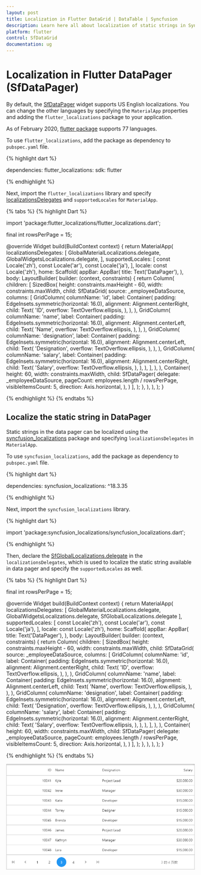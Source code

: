 ```yaml
---
layout: post
title: Localization in Flutter DataGrid | DataTable | Syncfusion
description: Learn here all about localization of static strings in Syncfusion Flutter DataGrid (SfDataGrid) widget and more.
platform: flutter
control: SfDataGrid
documentation: ug
---
```


# Localization in Flutter DataPager (SfDataPager)

By default, the [SfDataPager](https://pub.dev/documentation/syncfusion_flutter_datagrid/latest/datagrid/SfDataPager-class.html) widget supports US English localizations. You can change the other languages by specifying the `MaterialApp` properties and adding the `flutter_localizations` package to your application.

As of February 2020, [flutter package](https://flutter.dev/docs/development/accessibility-and-localization/internationalization) supports 77 languages.

To use `flutter_localizations`, add the package as dependency to `pubspec.yaml` file.

{% highlight dart %}

dependencies:
flutter_localizations:
  sdk: flutter

{% endhighlight %}

Next, import the `flutter_localizations` library and specify [localizationsDelegates](https://api.flutter.dev/flutter/widgets/LocalizationsDelegate-class.html) and `supportedLocales` for `MaterialApp`.

{% tabs %}
{% highlight Dart %}

import 'package:flutter_localizations/flutter_localizations.dart';

final int rowsPerPage = 15;

@override
Widget build(BuildContext context) {
  return MaterialApp(
    localizationsDelegates: [
      GlobalMaterialLocalizations.delegate,
      GlobalWidgetsLocalizations.delegate,
    ],
    supportedLocales: [
      const Locale('zh'),
      const Locale('ar'),
      const Locale('ja'),
    ],
    locale: const Locale('zh'),
    home: Scaffold(
      appBar: AppBar(
        title: Text('DataPager'),
      ),
      body: LayoutBuilder(
        builder: (context, constraints) {
          return Column(
            children: [
              SizedBox(
                height: constraints.maxHeight - 60,
                width: constraints.maxWidth,
                child: SfDataGrid(
                  source: _employeeDataSource,
                  columns: <GridColumn>[
                    GridColumn(
                      columnName: 'id',
                      label: Container(
                        padding: EdgeInsets.symmetric(horizontal: 16.0),
                        alignment: Alignment.centerRight,
                        child: Text(
                          'ID',
                          overflow: TextOverflow.ellipsis,
                        ),
                      ),
                    ),
                    GridColumn(
                      columnName: 'name',
                      label: Container(
                        padding: EdgeInsets.symmetric(horizontal: 16.0),
                        alignment: Alignment.centerLeft,
                        child: Text(
                          'Name',
                          overflow: TextOverflow.ellipsis,
                        ),
                      ),
                    ),
                    GridColumn(
                      columnName: 'designation',
                      label: Container(
                        padding: EdgeInsets.symmetric(horizontal: 16.0),
                        alignment: Alignment.centerLeft,
                        child: Text(
                          'Designation',
                          overflow: TextOverflow.ellipsis,
                        ),
                      ),
                    ),
                    GridColumn(
                      columnName: 'salary',
                      label: Container(
                        padding: EdgeInsets.symmetric(horizontal: 16.0),
                        alignment: Alignment.centerRight,
                        child: Text(
                          'Salary',
                          overflow: TextOverflow.ellipsis,
                        ),
                      ),
                    ),
                  ],
                ),
              ),
              Container(
                height: 60,
                width: constraints.maxWidth,
                child: SfDataPager(
                  delegate: _employeeDataSource,
                  pageCount: employees.length / rowsPerPage,
                  visibleItemsCount: 5,
                  direction: Axis.horizontal,
                ),
              )
            ],
          );
        },
      ),
    ),
  );
}

{% endhighlight %}
{% endtabs %}

## Localize the static string in DataPager

Static strings in the data pager can be localized using the [syncfusion_localizations](https://pub.dev/packages/syncfusion_localizations) package and specifying `localizationsDelegates` in `MaterialApp`.

To use `syncfusion_localizations`, add the package as dependency to `pubspec.yaml` file.

{% highlight dart %}

dependencies:
syncfusion_localizations: ^18.3.35

{% endhighlight %}

Next, import the `syncfusion_localizations` library.

{% highlight dart %}

import 'package:syncfusion_localizations/syncfusion_localizations.dart';

{% endhighlight %}

Then, declare the [SfGlobalLocalizations.delegate](https://pub.dev/documentation/syncfusion_localizations/latest/syncfusion_localizations/SfGlobalLocalizations/delegate-constant.html) in the `localizationsDelegates`, which is used to localize the static string available in data pager and specify the `supportedLocales` as well.

{% tabs %}
{% highlight Dart %}

final int rowsPerPage = 15;

@override
Widget build(BuildContext context) {
  return MaterialApp(
    localizationsDelegates: [
      GlobalMaterialLocalizations.delegate,
      GlobalWidgetsLocalizations.delegate,
      SfGlobalLocalizations.delegate
    ],
    supportedLocales: [
      const Locale('zh'),
      const Locale('ar'),
      const Locale('ja'),
    ],
    locale: const Locale('zh'),
    home: Scaffold(
      appBar: AppBar(
        title: Text('DataPager'),
      ),
      body: LayoutBuilder(
        builder: (context, constraints) {
          return Column(
            children: [
              SizedBox(
                height: constraints.maxHeight - 60,
                width: constraints.maxWidth,
                child: SfDataGrid(
                  source: _employeeDataSource,
                  columns: <GridColumn>[
                    GridColumn(
                      columnName: 'id',
                      label: Container(
                        padding: EdgeInsets.symmetric(horizontal: 16.0),
                        alignment: Alignment.centerRight,
                        child: Text(
                          'ID',
                          overflow: TextOverflow.ellipsis,
                        ),
                      ),
                    ),
                    GridColumn(
                      columnName: 'name',
                      label: Container(
                        padding: EdgeInsets.symmetric(horizontal: 16.0),
                        alignment: Alignment.centerLeft,
                        child: Text(
                          'Name',
                          overflow: TextOverflow.ellipsis,
                        ),
                      ),
                    ),
                    GridColumn(
                      columnName: 'designation',
                      label: Container(
                        padding: EdgeInsets.symmetric(horizontal: 16.0),
                        alignment: Alignment.centerLeft,
                        child: Text(
                          'Designation',
                          overflow: TextOverflow.ellipsis,
                        ),
                      ),
                    ),
                    GridColumn(
                      columnName: 'salary',
                      label: Container(
                        padding: EdgeInsets.symmetric(horizontal: 16.0),
                        alignment: Alignment.centerRight,
                        child: Text(
                          'Salary',
                          overflow: TextOverflow.ellipsis,
                        ),
                      ),
                    ),
                  ],
                ),
              ),
              Container(
                height: 60,
                width: constraints.maxWidth,
                child: SfDataPager(
                  delegate: _employeeDataSource,
                  pageCount: employees.length / rowsPerPage,
                  visibleItemsCount: 5,
                  direction: Axis.horizontal,
                ),
              )
            ],
          );
        },
      ),
    ),
  );
}

{% endhighlight %}
{% endtabs %}

![flutter datapager with localization](images/localization/flutter-datapager-localization.png)
